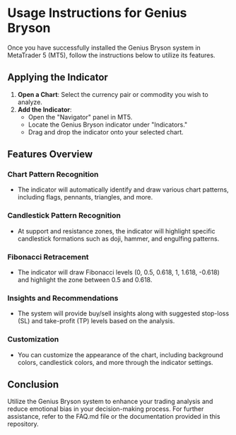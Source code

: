 # Usage Instructions for Genius Bryson

Once you have successfully installed the Genius Bryson system in MetaTrader 5 (MT5), follow the instructions below to utilize its features.

## Applying the Indicator
1. **Open a Chart**: Select the currency pair or commodity you wish to analyze.
2. **Add the Indicator**: 
   - Open the "Navigator" panel in MT5.
   - Locate the Genius Bryson indicator under "Indicators."
   - Drag and drop the indicator onto your selected chart.

## Features Overview
### Chart Pattern Recognition
- The indicator will automatically identify and draw various chart patterns, including flags, pennants, triangles, and more.

### Candlestick Pattern Recognition
- At support and resistance zones, the indicator will highlight specific candlestick formations such as doji, hammer, and engulfing patterns.

### Fibonacci Retracement
- The indicator will draw Fibonacci levels (0, 0.5, 0.618, 1, 1.618, -0.618) and highlight the zone between 0.5 and 0.618.

### Insights and Recommendations
- The system will provide buy/sell insights along with suggested stop-loss (SL) and take-profit (TP) levels based on the analysis.

### Customization
- You can customize the appearance of the chart, including background colors, candlestick colors, and more through the indicator settings.

## Conclusion
Utilize the Genius Bryson system to enhance your trading analysis and reduce emotional bias in your decision-making process. For further assistance, refer to the FAQ.md file or the documentation provided in this repository.
